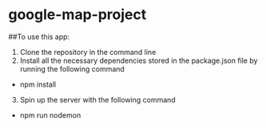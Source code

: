 # google-map-project


##To use this app:

1. Clone the repository in the command line
2. Install all the necessary dependencies stored in the package.json file by running the following command
  - npm install 
3. Spin up the server with the following command 
  - npm run nodemon
